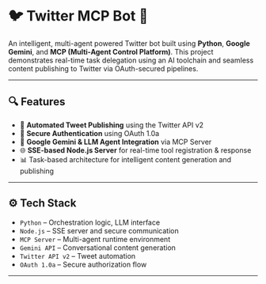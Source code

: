 # 🐦 Twitter MCP Bot 🤖

An intelligent, multi-agent powered Twitter bot built using **Python**, **Google Gemini**, and **MCP (Multi-Agent Control Platform)**. This project demonstrates real-time task delegation using an AI toolchain and seamless content publishing to Twitter via OAuth-secured pipelines.

---

## 🔍 Features

- 🔁 **Automated Tweet Publishing** using the Twitter API v2
- 🔐 **Secure Authentication** using OAuth 1.0a
- 🧠 **Google Gemini & LLM Agent Integration** via MCP Server
- 🌐 **SSE-based Node.js Server** for real-time tool registration & response
- 📊 Task-based architecture for intelligent content generation and publishing

---

## ⚙️ Tech Stack

- `Python` – Orchestration logic, LLM interface
- `Node.js` – SSE server and secure communication
- `MCP Server` – Multi-agent runtime environment
- `Gemini API` – Conversational content generation
- `Twitter API v2` – Tweet automation
- `OAuth 1.0a` – Secure authorization flow

---

